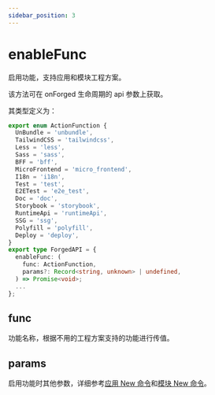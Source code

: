 ```yaml
---
sidebar_position: 3
---
```


# enableFunc

启用功能，支持应用和模块工程方案。

该方法可在 onForged 生命周期的 api 参数上获取。

其类型定义为：

```ts
export enum ActionFunction {
  UnBundle = 'unbundle',
  TailwindCSS = 'tailwindcss',
  Less = 'less',
  Sass = 'sass',
  BFF = 'bff',
  MicroFrontend = 'micro_frontend',
  I18n = 'i18n',
  Test = 'test',
  E2ETest = 'e2e_test',
  Doc = 'doc',
  Storybook = 'storybook',
  RuntimeApi = 'runtimeApi',
  SSG = 'ssg',
  Polyfill = 'polyfill',
  Deploy = 'deploy',
}
export type ForgedAPI = {
  enableFunc: (
    func: ActionFunction,
    params?: Record<string, unknown> | undefined,
  ) => Promise<void>;
  ...
};
```

## func

功能名称，根据不用的工程方案支持的功能进行传值。

## params

启用功能时其他参数，详细参考[应用 New 命令](/docs/configure/generator/mwa#new-%E5%91%BD%E4%BB%A4)和[模块 New 命令](/docs/configure/generator/module#new-命令)。
